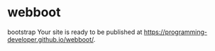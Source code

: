 # webboot
bootstrap
Your site is ready to be published at https://programming-developer.github.io/webboot/.
